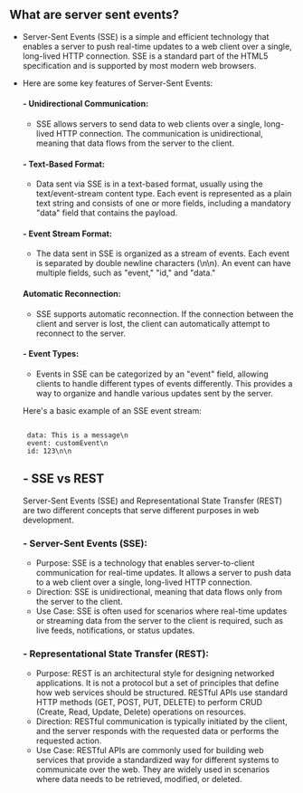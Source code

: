 ## What are server sent events?

- Server-Sent Events (SSE) is a simple and efficient technology that enables a server to push real-time updates to a web client over a single, long-lived HTTP connection. SSE is a standard part of the HTML5 specification and is supported by most modern web browsers.

- Here are some key features of Server-Sent Events:

  #### - Unidirectional Communication:
    - SSE allows servers to send data to web clients over a single, long-lived HTTP connection. The communication is unidirectional, meaning that data flows from the server to the client.
  
  #### - Text-Based Format:
    - Data sent via SSE is in a text-based format, usually using the text/event-stream content type. Each event is represented as a plain text string and consists of one or more fields, including a mandatory "data" field that contains the payload.
  
  #### - Event Stream Format:
    - The data sent in SSE is organized as a stream of events. Each event is separated by double newline characters (\n\n). An event can have multiple fields, such as "event," "id," and "data."
  
  #### Automatic Reconnection:
  - SSE supports automatic reconnection. If the connection between the client and server is lost, the client can automatically attempt to reconnect to the server.
  
  #### - Event Types:
    - Events in SSE can be categorized by an "event" field, allowing clients to handle different types of events differently. This provides a way to organize and handle various updates sent by the server.
  
  Here's a basic example of an SSE event stream:

   ````cassandraql
  
    data: This is a message\n
    event: customEvent\n
    id: 123\n\n

   ````

  ## - SSE vs REST

    Server-Sent Events (SSE) and Representational State Transfer (REST) are two different concepts that serve different purposes in web development.
  
  ### - Server-Sent Events (SSE):
  
    - Purpose: SSE is a technology that enables server-to-client communication for real-time updates. It allows a server to push data to a web client over a single, long-lived HTTP connection.
    - Direction: SSE is unidirectional, meaning that data flows only from the server to the client.
    - Use Case: SSE is often used for scenarios where real-time updates or streaming data from the server to the client is required, such as live feeds, notifications, or status updates.
  
  ### - Representational State Transfer (REST):
  
    - Purpose: REST is an architectural style for designing networked applications. It is not a protocol but a set of principles that define how web services should be structured. RESTful APIs use standard HTTP methods (GET, POST, PUT, DELETE) to perform CRUD (Create, Read, Update, Delete) operations on resources.
    - Direction: RESTful communication is typically initiated by the client, and the server responds with the requested data or performs the requested action.
    - Use Case: RESTful APIs are commonly used for building web services that provide a standardized way for different systems to communicate over the web. They are widely used in scenarios where data needs to be retrieved, modified, or deleted.
  


